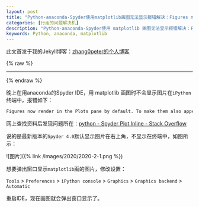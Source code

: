 ```yaml
---
layout: post
title: "Python-anaconda-Spyder使用matplotlib画图无法显示报错解决：Figures now render in the Plots pane by default. To make them also appear inline in the Console, uncheck \"Mute Inline Plotting\" under the Plots pane options menu. "
categories: [行走的问题解决机]
description: "Python-anaconda-Spyder使用 matplotlib 画图无法显示报错解决：Figures now render in the Plots pane by default. To make them also appear inline in the Console, uncheck \"Mute Inline Plotting\" under the Plots pane options menu."
keywords: Python, anaconda, matplotlib
---
```


此文首发于我的Jekyll博客：[zhang0peter的个人博客](https://zhang0peter.com)         


{% raw %}
***          
{% endraw %}

晚上在用anaconda的Spyder IDE，用 matplotlib 画图时不会显示图片在`iPython`终端中，报错如下：
```sh
Figures now render in the Plots pane by default. To make them also appear inline in the Console, uncheck "Mute Inline Plotting" under the Plots pane options menu. 
```
网上查找资料后发现问题所在：[python - Spyder Plot Inline - Stack Overflow](https://stackoverflow.com/questions/24002076/spyder-plot-inline)


说的是最新版本的`Spyder 4.0`默认显示图片在右上角，不显示在终端中，如图所示：



![图片]({% link /images/2020/2020-2-1.png %})

想要弹出窗口显示`matplotlib`画的图片，修改设置：

`Tools` > `Preferences` > `iPython console` > `Graphics` > `Graphics backend` > `Automatic`

重启IDE，现在画图就会弹出窗口显示了。



